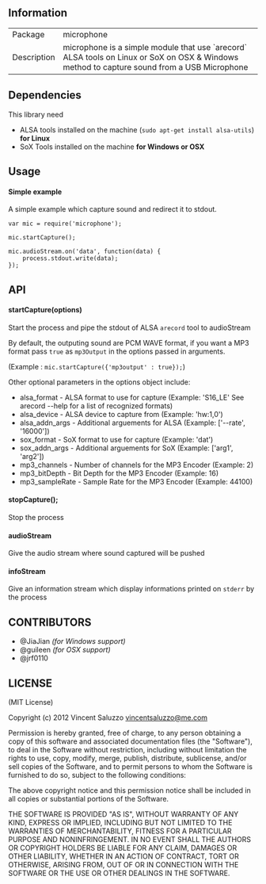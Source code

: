 ## Information

<table>
<tr>
<td>Package</td><td>microphone</td>
</tr>
<tr>
<td>Description</td>
<td>microphone is a simple module that use `arecord` ALSA tools on Linux or SoX on OSX & Windows method to capture sound from a USB Microphone</td>
</tr>
</table>

## Dependencies

This library need

* ALSA tools installed on the machine (`sudo apt-get install alsa-utils`) **for Linux**
* SoX Tools installed on the machine **for Windows or OSX**

## Usage

#### Simple example

A simple example which capture sound and redirect it to stdout.

    var mic = require('microphone');

    mic.startCapture();

    mic.audioStream.on('data', function(data) {
        process.stdout.write(data);
    });

## API

#### startCapture(options)

Start the process and pipe the stdout of ALSA `arecord` tool to audioStream

By default, the outputing sound are PCM WAVE format, if you want a MP3 format
pass `true` as `mp3Output` in the options passed in arguments.

(Example : `mic.startCapture({'mp3output' : true});`)

Other optional parameters in the options object include:
* alsa_format - ALSA format to use for capture (Example: 'S16_LE' See arecord --help for a list of recognized formats)
* alsa_device - ALSA device to capture from (Example: 'hw:1,0')
* alsa_addn_args - Additional arguements for ALSA (Example: ['--rate', '16000'])
* sox_format - SoX format to use for capture (Example: 'dat')
* sox_addn_args - Additional arguements for SoX (Example: ['arg1', 'arg2'])
* mp3_channels - Number of channels for the MP3 Encoder (Example: 2)
* mp3_bitDepth - Bit Depth for the MP3 Encoder (Example: 16)
* mp3_sampleRate - Sample Rate for the MP3 Encoder (Example: 44100)

#### stopCapture();

Stop the process

#### audioStream

Give the audio stream where sound captured will be pushed

#### infoStream

Give an information stream which display informations printed on `stderr` by the process

## CONTRIBUTORS

* @JiaJian *(for Windows support)*
* @guileen *(for OSX support)*
* @jrf0110


## LICENSE

(MIT License)

Copyright (c) 2012 Vincent Saluzzo <vincentsaluzzo@me.com>

Permission is hereby granted, free of charge, to any person obtaining
a copy of this software and associated documentation files (the
"Software"), to deal in the Software without restriction, including
without limitation the rights to use, copy, modify, merge, publish,
distribute, sublicense, and/or sell copies of the Software, and to
permit persons to whom the Software is furnished to do so, subject to
the following conditions:

The above copyright notice and this permission notice shall be
included in all copies or substantial portions of the Software.

THE SOFTWARE IS PROVIDED "AS IS", WITHOUT WARRANTY OF ANY KIND,
EXPRESS OR IMPLIED, INCLUDING BUT NOT LIMITED TO THE WARRANTIES OF
MERCHANTABILITY, FITNESS FOR A PARTICULAR PURPOSE AND
NONINFRINGEMENT. IN NO EVENT SHALL THE AUTHORS OR COPYRIGHT HOLDERS BE
LIABLE FOR ANY CLAIM, DAMAGES OR OTHER LIABILITY, WHETHER IN AN ACTION
OF CONTRACT, TORT OR OTHERWISE, ARISING FROM, OUT OF OR IN CONNECTION
WITH THE SOFTWARE OR THE USE OR OTHER DEALINGS IN THE SOFTWARE.
